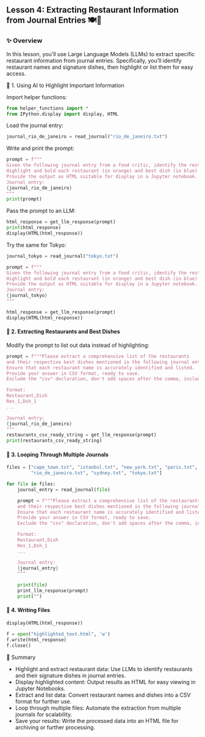 ## Lesson 4: Extracting Restaurant Information from Journal Entries 🍽️📖

### ✨ Overview
In this lesson, you'll use Large Language Models (LLMs) to extract specific restaurant information from journal entries. Specifically, you’ll identify restaurant names and signature dishes, then highlight or list them for easy access.

📝 1. Using AI to Highlight Important Information

Import helper functions:

```python
from helper_functions import *
from IPython.display import display, HTML
```

Load the journal entry:

```python
journal_rio_de_janeiro = read_journal("rio_de_janeiro.txt")
```

Write and print the prompt:

```python
prompt = f"""
Given the following journal entry from a food critic, identify the restaurants and their best dishes.
Highlight and bold each restaurant (in orange) and best dish (in blue) within the original text. 
Provide the output as HTML suitable for display in a Jupyter notebook. 
Journal entry:
{journal_rio_de_janeiro}
"""
print(prompt)
```

Pass the prompt to an LLM:

```python
html_response = get_llm_response(prompt)
print(html_response)
display(HTML(html_response))
```

Try the same for Tokyo:

```python
journal_tokyo = read_journal("tokyo.txt")

prompt = f"""
Given the following journal entry from a food critic, identify the restaurants and their best dishes.
Highlight and bold each restaurant (in orange) and best dish (in blue) within the original text. 
Provide the output as HTML suitable for display in a Jupyter notebook. 
Journal entry:
{journal_tokyo}
"""

html_response = get_llm_response(prompt)
display(HTML(html_response))
```

#### 📝 2. Extracting Restaurants and Best Dishes

Modify the prompt to list out data instead of highlighting:

```python
prompt = f"""Please extract a comprehensive list of the restaurants 
and their respective best dishes mentioned in the following journal entry. 
Ensure that each restaurant name is accurately identified and listed. 
Provide your answer in CSV format, ready to save. 
Exclude the "csv" declaration, don't add spaces after the comma, include column headers.

Format:
Restaurant,Dish
Res_1,Dsh_1
...

Journal entry:
{journal_rio_de_janeiro}
"""
restaurants_csv_ready_string = get_llm_response(prompt)
print(restaurants_csv_ready_string)
```

#### 📝 3. Looping Through Multiple Journals

```python
files = ["cape_town.txt", "istanbul.txt", "new_york.txt", "paris.txt", 
         "rio_de_janeiro.txt", "sydney.txt", "tokyo.txt"]

for file in files:
    journal_entry = read_journal(file)

    prompt = f"""Please extract a comprehensive list of the restaurants 
    and their respective best dishes mentioned in the following journal entry. 
    Ensure that each restaurant name is accurately identified and listed. 
    Provide your answer in CSV format, ready to save.
    Exclude the "csv" declaration, don't add spaces after the comma, include column headers.

    Format:
    Restaurant,Dish
    Res_1,Dsh_1
    ...

    Journal entry:
    {journal_entry}
    """
    
    print(file)
    print_llm_response(prompt)
    print("")
```

#### 📝 4. Writing Files

```python
display(HTML(html_response))

f = open("highlighted_text.html", 'w')
f.write(html_response)
f.close()
```

🌟 Summary
  - Highlight and extract restaurant data: Use LLMs to identify restaurants and their signature dishes in journal entries.
  - Display highlighted content: Output results as HTML for easy viewing in Jupyter Notebooks.
  - Extract and list data: Convert restaurant names and dishes into a CSV format for further use.
  - Loop through multiple files: Automate the extraction from multiple journals for scalability.
  - Save your results: Write the processed data into an HTML file for archiving or further processing.
